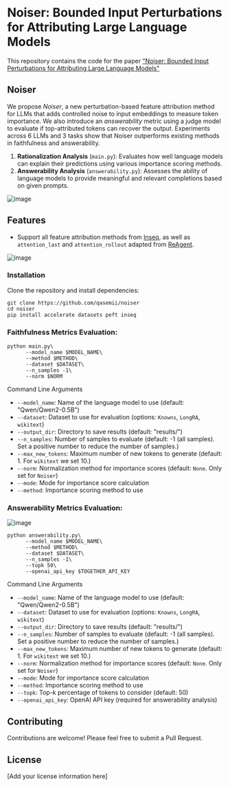 # Noiser: Bounded Input Perturbations for Attributing Large Language Models

This repository contains the code for the paper ["Noiser: Bounded Input Perturbations for Attributing Large Language Models"](https://arxiv.org/abs/2504.02911)

## Noiser
We propose *Noiser*, a new perturbation-based feature attribution method for LLMs that adds controlled noise to input embeddings to measure token importance. We also introduce an *answerability* metric using a judge model to evaluate if top-attributed tokens can recover the output. Experiments across 6 LLMs and 3 tasks show that Noiser outperforms existing methods in faithfulness and answerability.

1. **Rationalization Analysis** (`main.py`): Evaluates how well language models can explain their predictions using various importance scoring methods.
2. **Answerability Analysis** (`answerability.py`): Assesses the ability of language models to provide meaningful and relevant completions based on given prompts.

![image](https://github.com/qasemii/noiser-private/blob/main/img/noiser_sample.png)

## Features

- Support all feature attribution methods from [Inseq](https://github.com/inseq-team/inseq/), as well as `attention_last` and `attention_rollout` adapted from [ReAgent](https://github.com/casszhao/ReAGent).

![image](https://github.com/qasemii/noiser-private/blob/main/img/methods_comparison.png)

### Installation
Clone the repository and install dependencies:
```
git clone https://github.com/qasemii/noiser
cd noiser
pip install accelerate datasets peft inseq
```

### Faithfulness Metrics Evaluation:
```
python main.py\
      --model_name $MODEL_NAME\
      --method $METHOD\
      --dataset $DATASET\
      --n_samples -1\
      --norm $NORM
```

Command Line Arguments

- `--model_name`: Name of the language model to use (default: "Qwen/Qwen2-0.5B")
- `--dataset`: Dataset to use for evaluation (options: `Knowns`, `LongRA`, `wikitext`)
- `--output_dir`: Directory to save results (default: "results/")
- `--n_samples`: Number of samples to evaluate (default: -1 (all samples). Set a positive number to reduce the number of samples.)
- `--max_new_tokens`: Maximum number of new tokens to generate (default: 1. For `wikitext` we set 10.)
- `--norm`: Normalization method for importance scores (default: `None`. Only set for `Noiser`)
- `--mode`: Mode for importance score calculation
- `--method`: Importance scoring method to use


### Answerability Metrics Evaluation:
![image](https://github.com/qasemii/noiser-private/blob/main/img/answerability.png)

```
python answerability.py\
      --model_name $MODEL_NAME\
      --method $METHOD\
      --dataset $DATASET\
      --n_samples -1\
      --topk 50\
      --openai_api_key $TOGETHER_API_KEY
```

Command Line Arguments

- `--model_name`: Name of the language model to use (default: "Qwen/Qwen2-0.5B")
- `--dataset`: Dataset to use for evaluation (options: `Knowns`, `LongRA`, `wikitext`)
- `--output_dir`: Directory to save results (default: "results/")
- `--n_samples`: Number of samples to evaluate (default: -1 (all samples). Set a positive number to reduce the number of samples.)
- `--max_new_tokens`: Maximum number of new tokens to generate (default: 1. For `wikitext` we set 10.)
- `--norm`: Normalization method for importance scores (default: `None`. Only set for `Noiser`)
- `--mode`: Mode for importance score calculation
- `--method`: Importance scoring method to use
- `--topk`: Top-k percentage of tokens to consider (default: 50)
- `--openai_api_key`: OpenAI API key (required for answerability analysis)









## Contributing

Contributions are welcome! Please feel free to submit a Pull Request.

## License

[Add your license information here]


